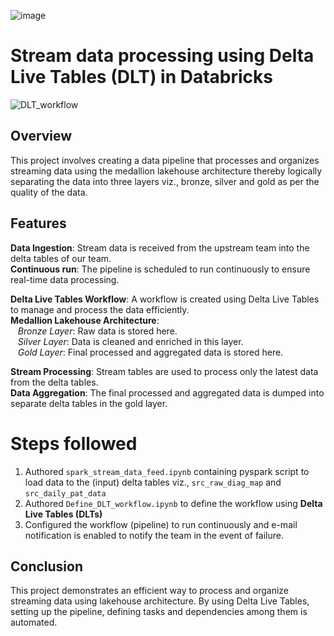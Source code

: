 ![image](https://github.com/user-attachments/assets/0ae1318d-815a-4b06-aa40-70e45a813c45)


# Stream data processing using Delta Live Tables (DLT) in Databricks

![DLT_workflow](https://github.com/user-attachments/assets/b74e845f-ff46-476c-be83-afd72dbbf447)

## Overview
This project involves creating a data pipeline that processes and organizes streaming data using the medallion lakehouse architecture thereby logically separating the data into three layers viz., bronze, silver and gold as per the quality of the data. 

## Features
**Data Ingestion**: Stream data is received from the upstream team into the delta tables of our team.<br>
**Continuous run**: The pipeline is scheduled to run continuously to ensure real-time data processing.<br>

**Delta Live Tables Workflow**: A workflow is created using Delta Live Tables to manage and process the data efficiently.<br>
__Medallion Lakehouse Architecture__:<br>
&nbsp;&nbsp;&nbsp;*_Bronze Layer_*: Raw data is stored here.<br>
&nbsp;&nbsp;&nbsp;*_Silver Layer_*: Data is cleaned and enriched in this layer.<br>
&nbsp;&nbsp;&nbsp;*_Gold Layer_*: Final processed and aggregated data is stored here.<br>

**Stream Processing**: Stream tables are used to process only the latest data from the delta tables.<br>
**Data Aggregation**: The final processed and aggregated data is dumped into separate delta tables in the gold layer.<br>

# Steps followed
1. Authored `spark_stream_data_feed.ipynb` containing pyspark script to load data to the (input) delta tables viz., `src_raw_diag_map` and `src_daily_pat_data`
2. Authored `Define_DLT_workflow.ipynb` to define the workflow using **Delta Live Tables (DLTs)**
3. Configured the workflow (pipeline) to run continuously and e-mail notification is enabled to notify the team in the event of failure.

## Conclusion <br>
This project demonstrates an efficient way to process and organize streaming data using lakehouse architecture. By using Delta Live Tables, setting up the pipeline, defining tasks and dependencies among them is automated.


